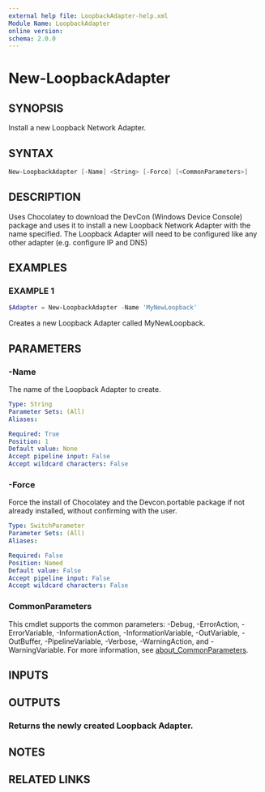 ```yaml
---
external help file: LoopbackAdapter-help.xml
Module Name: LoopbackAdapter
online version:
schema: 2.0.0
---
```


# New-LoopbackAdapter

## SYNOPSIS

Install a new Loopback Network Adapter.

## SYNTAX

```powershell
New-LoopbackAdapter [-Name] <String> [-Force] [<CommonParameters>]
```

## DESCRIPTION

Uses Chocolatey to download the DevCon (Windows Device Console) package and
uses it to install a new Loopback Network Adapter with the name specified.
The Loopback Adapter will need to be configured like any other adapter (e.g.
configure IP and DNS)

## EXAMPLES

### EXAMPLE 1

```powershell
$Adapter = New-LoopbackAdapter -Name 'MyNewLoopback'
```

Creates a new Loopback Adapter called MyNewLoopback.

## PARAMETERS

### -Name

The name of the Loopback Adapter to create.

```yaml
Type: String
Parameter Sets: (All)
Aliases:

Required: True
Position: 1
Default value: None
Accept pipeline input: False
Accept wildcard characters: False
```

### -Force

Force the install of Chocolatey and the Devcon.portable package if not already installed, without confirming with the user.

```yaml
Type: SwitchParameter
Parameter Sets: (All)
Aliases:

Required: False
Position: Named
Default value: False
Accept pipeline input: False
Accept wildcard characters: False
```

### CommonParameters

This cmdlet supports the common parameters: -Debug, -ErrorAction, -ErrorVariable, -InformationAction, -InformationVariable, -OutVariable, -OutBuffer, -PipelineVariable, -Verbose, -WarningAction, and -WarningVariable. For more information, see [about_CommonParameters](http://go.microsoft.com/fwlink/?LinkID=113216).

## INPUTS

## OUTPUTS

### Returns the newly created Loopback Adapter.

## NOTES

## RELATED LINKS
